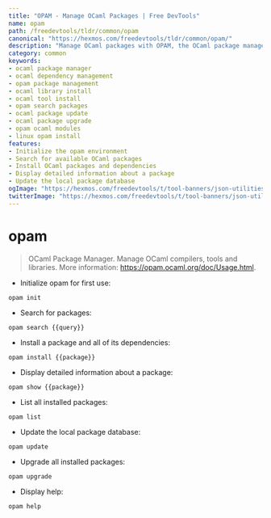 ```yaml
---
title: "OPAM - Manage OCaml Packages | Free DevTools"
name: opam
path: /freedevtools/tldr/common/opam
canonical: "https://hexmos.com/freedevtools/tldr/common/opam/"
description: "Manage OCaml packages with OPAM, the OCaml package manager. Install, update, and search for OCaml libraries and tools. Free online tool, no registration required."
category: common
keywords:
- ocaml package manager
- ocaml dependency management
- opam package management
- ocaml library install
- ocaml tool install
- opam search packages
- ocaml package update
- ocaml package upgrade
- opam ocaml modules
- linux opam install
features:
- Initialize the opam environment
- Search for available OCaml packages
- Install OCaml packages and dependencies
- Display detailed information about a package
- Update the local package database
ogImage: "https://hexmos.com/freedevtools/t/tool-banners/json-utilities-banner.png"
twitterImage: "https://hexmos.com/freedevtools/t/tool-banners/json-utilities-banner.png"
---
```


# opam

> OCaml Package Manager.
> Manage OCaml compilers, tools and libraries.
> More information: <https://opam.ocaml.org/doc/Usage.html>.

- Initialize opam for first use:

`opam init`

- Search for packages:

`opam search {{query}}`

- Install a package and all of its dependencies:

`opam install {{package}}`

- Display detailed information about a package:

`opam show {{package}}`

- List all installed packages:

`opam list`

- Update the local package database:

`opam update`

- Upgrade all installed packages:

`opam upgrade`

- Display help:

`opam help`
